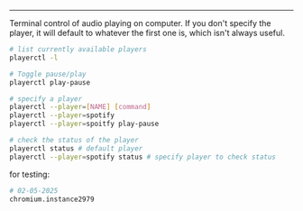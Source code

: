 -- -
Terminal control of audio playing on computer. If you don't specify the player, it will default to whatever the first one is, which isn't always useful.
```bash
# list currently available players
playerctl -l

# Toggle pause/play
playerctl play-pause

# specify a player
playerctl --player=[NAME] [command]
playerctl --player=spotify
playerctl --player=spoitfy play-pause

# check the status of the player
playerctl status # default player
playerctl --player=spotify status # specify player to check status
```

for testing:
```bash
# 02-05-2025
chromium.instance2979
```